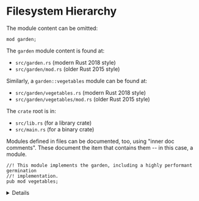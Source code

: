 # Filesystem Hierarchy

The module content can be omitted:

```rust,editable,compile_fail
mod garden;
```

The `garden` module content is found at:

* `src/garden.rs` (modern Rust 2018 style)
* `src/garden/mod.rs` (older Rust 2015 style)

Similarly, a `garden::vegetables` module can be found at:

* `src/garden/vegetables.rs` (modern Rust 2018 style)
* `src/garden/vegetables/mod.rs` (older Rust 2015 style)

The `crate` root is in:

* `src/lib.rs` (for a library crate)
* `src/main.rs` (for a binary crate)

Modules defined in files can be documented, too, using "inner doc comments".
These document the item that contains them -- in this case, a module.

```rust,editable,compile_fail
//! This module implements the garden, including a highly performant germination
//! implementation.
pub mod vegetables;
```

<details>

* The change from `module/mod.rs` to `module.rs` doesn't preclude the use of submodules in Rust 2018.
  (It was mandatory in Rust 2015.)

  The following is valid:

  ```ignore
  src/
  ├── main.rs
  ├── top_module.rs
  └── top_module/
      └── sub_module.rs
  ```

* The main reason for the change is to prevent many files named `mod.rs`, which can be hard
  to distinguish in IDEs.

* Rust will look for modules in `modulename/mod.rs` and `modulename.rs`, but this can be changed
  with a compiler directive:

  ```rust,ignore
  #[path = "some/path.rs"]
  mod some_module { }
  ```

  This is useful, for example, if you would like to place tests for a module in a file named
  `some_module_test.rs`, similar to the convention in Go.

</details>

